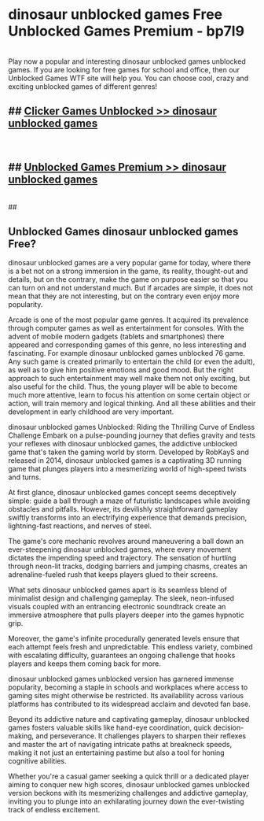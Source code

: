# dinosaur unblocked games  Free Unblocked Games Premium - bp7l9 <br>
<br>
Play now a popular and interesting dinosaur unblocked games unblocked games. If you are looking for free games for school and office, then our Unblocked Games WTF site will help you. You can choose cool, crazy and exciting unblocked games of different genres!


## ##  [Clicker Games Unblocked >> dinosaur unblocked games](http://freeplayer.one?title=dinosaur_unblocked_games&ref=UGames)
  <br>

##  ## [Unblocked Games Premium >> dinosaur unblocked games](http://freeplayer.one?title=dinosaur_unblocked_games&ref=UGames)
  <br>
  ##



## Unblocked Games dinosaur unblocked games Free?

dinosaur unblocked games are a very popular game for today, where there is a bet not on a strong immersion in the game, its reality, thought-out and details, but on the contrary, make the game on purpose easier so that you can turn on and not understand much. But if arcades are simple, it does not mean that they are not interesting, but on the contrary even enjoy more popularity.

Arcade is one of the most popular game genres. It acquired its prevalence through computer games as well as entertainment for consoles. With the advent of mobile modern gadgets (tablets and smartphones) there appeared and corresponding games of this genre, no less interesting and fascinating. For example dinosaur unblocked games unblocked 76 game. Any such game is created primarily to entertain the child (or even the adult), as well as to give him positive emotions and good mood. But the right approach to such entertainment may well make them not only exciting, but also useful for the child. Thus, the young player will be able to become much more attentive, learn to focus his attention on some certain object or action, will train memory and logical thinking. And all these abilities and their development in early childhood are very important.

dinosaur unblocked games Unblocked: Riding the Thrilling Curve of Endless Challenge
Embark on a pulse-pounding journey that defies gravity and tests your reflexes with dinosaur unblocked games, the addictive unblocked game that's taken the gaming world by storm. Developed by RobKayS and released in 2014, dinosaur unblocked games is a captivating 3D running game that plunges players into a mesmerizing world of high-speed twists and turns.

At first glance, dinosaur unblocked games concept seems deceptively simple: guide a ball through a maze of futuristic landscapes while avoiding obstacles and pitfalls. However, its devilishly straightforward gameplay swiftly transforms into an electrifying experience that demands precision, lightning-fast reactions, and nerves of steel.

The game's core mechanic revolves around maneuvering a ball down an ever-steepening dinosaur unblocked games, where every movement dictates the impending speed and trajectory. The sensation of hurtling through neon-lit tracks, dodging barriers and jumping chasms, creates an adrenaline-fueled rush that keeps players glued to their screens.

What sets dinosaur unblocked games apart is its seamless blend of minimalist design and challenging gameplay. The sleek, neon-infused visuals coupled with an entrancing electronic soundtrack create an immersive atmosphere that pulls players deeper into the games hypnotic grip.

Moreover, the game's infinite procedurally generated levels ensure that each attempt feels fresh and unpredictable. This endless variety, combined with escalating difficulty, guarantees an ongoing challenge that hooks players and keeps them coming back for more.

dinosaur unblocked games unblocked version has garnered immense popularity, becoming a staple in schools and workplaces where access to gaming sites might otherwise be restricted. Its availability across various platforms has contributed to its widespread acclaim and devoted fan base.

Beyond its addictive nature and captivating gameplay, dinosaur unblocked games fosters valuable skills like hand-eye coordination, quick decision-making, and perseverance. It challenges players to sharpen their reflexes and master the art of navigating intricate paths at breakneck speeds, making it not just an entertaining pastime but also a tool for honing cognitive abilities.

Whether you're a casual gamer seeking a quick thrill or a dedicated player aiming to conquer new high scores, dinosaur unblocked games unblocked version beckons with its mesmerizing challenges and addictive gameplay, inviting you to plunge into an exhilarating journey down the ever-twisting track of endless excitement.